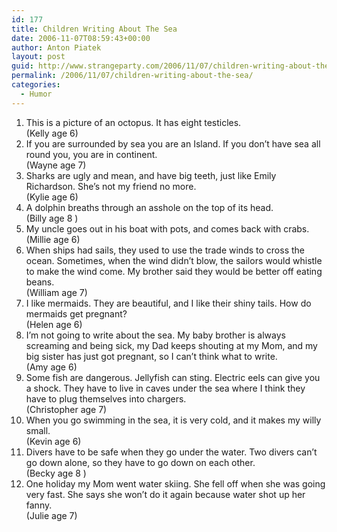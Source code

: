 ```yaml
---
id: 177
title: Children Writing About The Sea
date: 2006-11-07T08:59:43+00:00
author: Anton Piatek
layout: post
guid: http://www.strangeparty.com/2006/11/07/children-writing-about-the-sea/
permalink: /2006/11/07/children-writing-about-the-sea/
categories:
  - Humor
---
```

  1. This is a picture of an octopus. It has eight testicles.  
    (Kelly age 6)
  2. If you are surrounded by sea you are an Island. If you don&#8217;t have sea all round you, you are in continent.  
    (Wayne age 7)
  3. Sharks are ugly and mean, and have big teeth, just like Emily Richardson. She&#8217;s not my friend no more.  
    (Kylie age 6)
  4. A dolphin breaths through an asshole on the top of its head.  
    (Billy age 8 )
  5. My uncle goes out in his boat with pots, and comes back with crabs.  
    (Millie age 6)
  6. When ships had sails, they used to use the trade winds to cross the ocean. Sometimes, when the wind didn&#8217;t blow, the sailors would whistle to make the wind come. My brother said they would be better off eating beans.  
    (William age 7)
  7. I like mermaids. They are beautiful, and I like their shiny tails. How do mermaids get pregnant?  
    (Helen age 6)
  8. I&#8217;m not going to write about the sea. My baby brother is always screaming and being sick, my Dad keeps shouting at my Mom, and my big sister has just got pregnant, so I can&#8217;t think what to write.  
    (Amy age 6)
  9. Some fish are dangerous. Jellyfish can sting. Electric eels can give you a shock. They have to live in caves under the sea where I think they have to plug themselves into chargers.  
    (Christopher age 7)
 10. When you go swimming in the sea, it is very cold, and it makes my willy small.  
    (Kevin age 6)
 11. Divers have to be safe when they go under the water. Two divers can&#8217;t go down alone, so they have to go down on each other.  
    (Becky age 8 )
 12. One holiday my Mom went water skiing. She fell off when she was going very fast. She says she won&#8217;t do it again because water shot up her fanny.  
    (Julie age 7)
